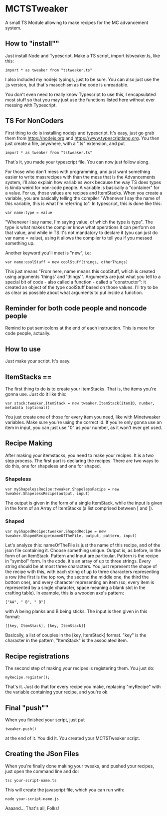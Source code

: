 # MCTSTweaker
A small TS Module allowing to make recipes for the MC advancement system.

## How to "install""
Just install Node and Typescript. Make a TS script, import tstweaker.ts, like this:
```
import * as tweaker from "tstweaker.ts"
```
I also included my nodejs typings, just to be sure.
You can also just use the .js version, but that's masochism as the code is unreadable.

You don't even need to really know Typescript to use this, I encapsulated most stuff so that you may just use the functions listed here without ever messing with Typescript.

## TS For NonCoders

First thing to do is installing nodejs and typescript. It's easy, just go grab them from https://nodejs.org and https://www.typescriptlang.org.
You then just create a file, anywhere, with a ".ts" extension, and put
```
import * as tweaker from "tstweaker.ts"
```

That's it, you made your typescript file. You can now just follow along.

For those who don't mess with programming, and just want something easier to write massrecipes with than the mess that is the Advancements system, I'll also explain how variables work because the way TS does types is kinda weird for non-code people.
A variable is basically a "container" for a value. For us, those values are recipes and ItemStacks. When you create a variable, you are basically telling the compiler "Whenever I say the name of this variable, this is what I'm referring to".
In typescript, this is done like this:
```
var name:type = value
```
"Whenever I say name, I'm saying value, of which the type is type". The type is what makes the compiler know what operations it can perform on that value, and while in TS it's not mandatory to declare it (you can just do var name = value), using it allows the compiler to tell you if you messed something up.

Another keyword you'll meet is "new", i.e:
```
var name:coolStuff = new coolStuff(things, otherThings)
```
This just means "From here, name means this coolStuff, which is created using arguments 'things' and 'things'". Arguments are just what you tell to a special bit of code - also called a function - called a "constructor": it created an object of the type coolStuff based on those values. I'll try to be as clear as possible about what arguments to put inside a function.

## Reminder for both code people and noncode people
Remind to put semicolons at the end of each instruction. This is more for code people, actually.

## How to use
Just make your script. It's easy.

## ItemStacks ==
The first thing to do is to create your ItemStacks. That is, the items you're gonna use. Just do it like this:
```
var stack:tweaker.ItemStack = new tweaker.ItemStack(itemID, number, metadata (optional))
```
You just create one of those for every item you need, like with Minetweaker variables. Make sure you're using the correct id. If you're only gonna use an item in input, you can just use "0" as your number, as it won't ever get used.

## Recipe Making
After making your itemstacks, you need to make your recipes. It is a two step process. The first part is declaring the recipes. There are two ways to do this, one for shapeless and one for shaped.

### Shapeless
```
var myShapelessRecipe:tweaker.ShapelessRecipe = new tweaker.ShapelessRecipe(output, input)
```
The output is given in the form of a single ItemStack, while the input is given in the form of an Array of ItemStacks (a list comprised between [ and ]).

### Shaped
```
var myShapedRecipe:tweaker.ShapedRecipe = new tweaker.ShapedRecipe(nameOfTheFile, output, pattern, input)
```
Let's analyze this:
nameOfTheFile is just the name of this recipe, and of the json file containing it. Choose something unique.
Output is, as before, in the form of an ItemStack.
Pattern and Input are particular. Pattern is the recipe in "symbol" form. In the code, it's an array of up to three strings. Every string should be at most three characters. You just represent the shape of the recipe with this, with each string of up to three characters representing a row (the first is the top row, the second the middle one, the third the bottom one), and every character representing an item (so, every item is represented by a single character, space meaning a blank slot in the crafting table). In example, this is a wooden axe's pattern:
```
["AA", " B", " B"]
```
with A being planks and B being sticks. The input is then given in this format:
```
[[key, ItemStack], [key, ItemStack]]
```
Basically, a list of couples in the [key, ItemStack] format. "key" is the character in the pattern, "ItemStack" is the associated item.

## Recipe registrations
The second step of making your recipes is registering them. You just do:
```
myRecipe.register();
```
That's it. Just do that for every recipe you make, replacing "myRecipe" with the variable containing your recipe, and you're ok.

## Final "push""
When you finished your script, just put
```
tweaker.push()
```
at the end of it. You did it. You created your MCTSTweaker script.

## Creating the JSon Files
When you're finally done making your tweaks, and pushed your recipes, just open the command line and do:
```
tsc your-script-name.ts
```
This will create the javascript file, which you can run with:
```
node your-script-name.js
```

Aaaand... That's all, Folks!
